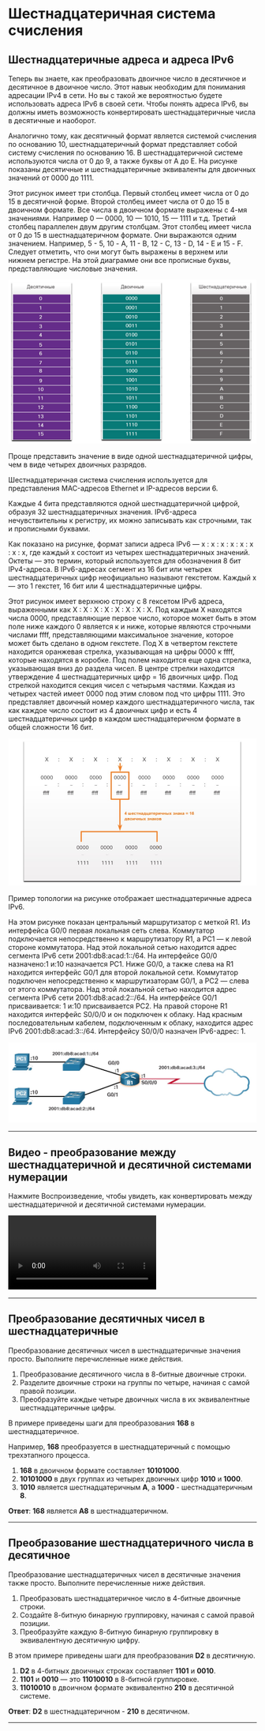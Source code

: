 # Шестнадцатеричная система счисления
<!-- 5.2.1 -->
## Шестнадцатеричные адреса и адреса IPv6

Теперь вы знаете, как преобразовать двоичное число в десятичное и десятичное в двоичное число. Этот навык необходим для понимания адресации IPv4 в сети. Но вы с такой же вероятностью будете использовать адреса IPv6 в своей сети. Чтобы понять адреса IPv6, вы должны иметь возможность конвертировать шестнадцатеричные числа в десятичные и наоборот.

Аналогично тому, как десятичный формат является системой счисления по основанию 10, шестнадцатеричный формат представляет собой систему счисления по основанию 16. В шестнадцатеричной системе используются числа от 0 до 9, а также буквы от A до Е. На рисунке показаны десятичные и шестнадцатеричные эквиваленты для двоичных значений от 0000 до 1111.

Этот рисунок имеет три столбца. Первый столбец имеет числа от 0 до 15 в десятичной форме. Второй столбец имеет числа от 0 до 15 в двоичном формате. Все числа в двоичном формате выражены с 4-мя значениями. Например 0 — 0000, 10 — 1010, 15 — 1111 и т.д. Третий столбец параллелен двум другим столбцам. Этот столбец имеет числа от 0 до 15 в шестнадцатеричном формате. Они выражаются одним значением. Например, 5 - 5, 10 - A, 11 - B, 12 - C, 13 - D, 14 - E и 15 - F. Следует отметить, что они могут быть выражены в верхнем или нижнем регистре. На этой диаграмме они все прописные буквы, представляющие числовые значения.


![](./assets/5.2.1-1.jpg)
<!-- /courses/itn-dl/aeece084-34fa-11eb-ad9a-f74babed41a6/af20c1c0-34fa-11eb-ad9a-f74babed41a6/assets/2de98db4-1c25-11ea-81a0-ffc2c49b96bc.svg -->
Проще представить значение в виде одной шестнадцатеричной цифры, чем в виде четырех двоичных разрядов.

Шестнадцатеричная система счисления используется для представления MAC-адресов Ethernet и IP-адресов версии 6.

Каждые 4 бита представляются одной шестнадцатеричной цифрой, образуя 32 шестнадцатеричных значения. IPv6-адреса нечувствительны к регистру, их можно записывать как строчными, так и прописными буквами.

Как показано на рисунке, формат записи адреса IPv6 ― x : x : x : x : x : x : x : x, где каждый x состоит из четырех шестнадцатеричных значений. Октеты — это термин, который используется для обозначения 8 бит IPv4-адреса. В IPv6-адресах сегмент из 16 бит или четырех шестнадцатеричных цифр неофициально называют гекстетом. Каждый х — это 1 гекстет, 16 бит или 4 шестнадцатеричные цифры.

Этот рисунок имеет верхнюю строку с 8 гексетом IPv6 адреса, выраженными как X : X : X : X : X : X : X : X. Под каждым X находятся числа 0000, представляющие первое число, которое может быть в этом поле ниже каждого 0 является к и ниже, которые являются строчными числами ffff, представляющими максимальное значение, которое может быть сделано в одном гекстете. Под X в четвертом гекстете находится оранжевая стрелка, указывающая на цифры 0000 к ffff, которые находятся в коробке. Под полем находится еще одна стрелка, указывающая вниз до раздела чисел. В центре стрелки находится утверждение 4 шестнадцатеричных цифр = 16 двоичных цифр. Под стрелкой находится секция чисел с четырьмя частями. Каждая из четырех частей имеет 0000 под этим словом под что цифры 1111. Это представляет двоичный номер каждого шестнадцатеричного числа, так как каждое число состоит из 4 двоичных цифр и есть 4 шестнадцатеричных цифр в каждом шестнадцатеричном формате в общей сложности 16 бит.

![](./assets/5.2.1-2.jpg)
<!-- /courses/itn-dl/aeece084-34fa-11eb-ad9a-f74babed41a6/af20c1c0-34fa-11eb-ad9a-f74babed41a6/assets/2de9b4c6-1c25-11ea-81a0-ffc2c49b96bc.svg -->

Пример топологии на рисунке отображает шестнадцатеричные адреса IPv6.

На этом рисунке показан центральный маршрутизатор с меткой R1. Из интерфейса G0/0 первая локальная сеть слева. Коммутатор подключается непосредственно к маршрутизатору R1, а PC1 — к левой стороне коммутатора. Над этой локальной сетью находится адрес сегмента IPv6 сети 2001:db8:acad:1::/64. На интерфейсе G0/0 назначено:1 и:10 назначается PC1. Ниже G0/0, а также слева на R1 находится интерфейс G0/1 для второй локальной сети. Коммутатор подключен непосредственно к маршрутизаторам G0/1, а PC2 — слева от этого коммутатора. Над этой локальной сетью находится адрес сегмента IPv6 сети 2001:db8:acad:2::/64. На интерфейсе G0/1 присваивается: 1 и:10 присваивается PC2. На правой стороне R1 находится интерфейс S0/0/0 и он подключен к облаку. Над красным последовательным кабелем, подключенным к облаку, находится адрес IPv6 2001:db8:acad:3::/64. Интерфейсу S0/0/0 назначен IPv6-адрес: 1.

![](./assets/5.2.1-3.jpg)
<!-- /courses/itn-dl/aeece084-34fa-11eb-ad9a-f74babed41a6/af20c1c0-34fa-11eb-ad9a-f74babed41a6/assets/2dea02e1-1c25-11ea-81a0-ffc2c49b96bc.svg -->
***
<!-- 5.2.2 -->

## Видео - преобразование между шестнадцатеричной и десятичной системами нумерации

Нажмите Воспроизведение, чтобы увидеть, как конвертировать между шестнадцатеричной и десятичной системами нумерации.

![](./assets/5.2.2.mp4)

***

<!-- 5.2.3 -->

## Преобразование десятичных чисел в шестнадцатеричные

Преобразование десятичных чисел в шестнадцатеричные значения просто. Выполните перечисленные ниже действия.

1. Преобразование десятичного числа в 8-битные двоичные строки.
2. Разделите двоичные строки на группы по четыре, начиная с самой правой позиции.
3. Преобразуйте каждые четыре двоичных числа в их эквивалентные шестнадцатеричные цифры.

В примере приведены шаги для преобразования **168** в шестнадцатеричное.

Например, **168** преобразуется в шестнадцатеричный с помощью трехэтапного процесса.

1. **168** в двоичном формате составляет **10101000**.
2. **10101000** в двух группах из четырех двоичных цифр **1010** и **1000**.
3. **1010** является шестнадцатеричным **A**, а **1000** - шестнадцатеричным **8**.

**Ответ**: **168** является **A8** в шестнадцатеричном.

***
<!-- 5.2.4 -->

## Преобразование шестнадцатеричного числа в десятичное
Преобразование шестнадцатеричных чисел в десятичные значения также просто. Выполните перечисленные ниже действия.

1. Преобразовать шестнадцатеричное число в 4-битные двоичные строки.
2. Создайте 8-битную бинарную группировку, начиная с самой правой позиции.
3. Преобразуйте каждую 8-битную бинарную группировку в эквивалентную десятичную цифру.

В этом примере приведены шаги для преобразования **D2** в десятичную.

1. **D2** в 4-битных двоичных строках составляет **1101** и **0010**.
2. **1101** и **0010** — это **11010010** в 8-битной группировке.
3. **11010010** в двоичном формате эквивалентно **210** в десятичной системе.

**Ответ**: **D2** в шестнадцатеричном - **210** в десятичном.
***
<!-- 5.2.5 -->
<!-- final test -->
